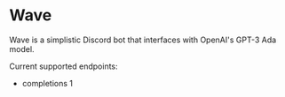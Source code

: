 # Wave

Wave is a simplistic Discord bot that interfaces with OpenAI's GPT-3 Ada model.

Current supported endpoints:

- completions
  1
